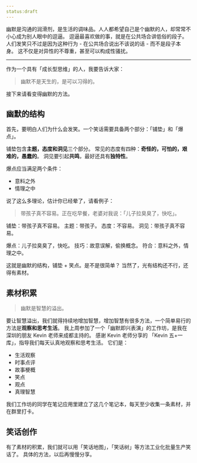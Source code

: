 ```yaml
---
status:draft
---
```

幽默是沟通的润滑剂，是生活的调味品。人人都希望自己是个幽默的人，却常常不小心成为别人眼中的逗逼。
逗逼最喜欢做的事，就是在公共场合讲低俗的段子。
人们发笑只不过是因为这种行为 - 在公共场合说出不该说的话 - 而不是段子本身。
这不仅是对异性的不尊重，甚至可以构成性骚扰。


---
作为一个具有「成长型思维」的人，我要告诉大家：
>幽默不是天生的，是可以习得的。

接下来请看变得幽默的方法。
## 幽默的结构
首先，要明白人们为什么会发笑。一个笑话需要具备两个部分：「铺垫」和「爆点」。

铺垫包含**主题，态度和洞见**三个部分。
常见的态度有四种：**奇怪的，可怕的，艰难的，愚蠢的**。
洞见要引起**共鸣**，最好还具有**独特性**。

爆点应当满足两个条件：
* 意料之外
* 情理之中

说了这么多理论，估计你已经晕了，请看例子：
>带孩子真不容易。正在吃早餐，老婆对我说：「儿子拉臭臭了，快吃」。

铺垫：带孩子真不容易。
主题：带孩子。
态度：不容易。
洞见：带孩子真不容易。

爆点：儿子拉臭臭了，快吃。
技巧：故意误解，偷换概念。
符合：意料之外，情理之中。

这就是幽默的结构，铺垫 + 笑点。是不是很简单？
当然了，光有结构还不行，还得有素材。
## 素材积累
>幽默是智慧的溢出。

要让智慧溢出，我们就得持续地增加智慧，增加智慧有很多方法，一个简单易行的方法是**观察和思考生活**。
我上周参加了一个「幽默即兴表演」的工作坊，是我在深圳的朋友 Kevin 老师来成都主持的。
感谢 Kevin 老师分享的 「Kevin 五+一库」，指导我们每天认真地观察和思考生活。
它们是：
* 生活观察
* 时事点评
* 故事梗概
* 笑点
* 观点
* 真理智慧

我们工作坊的同学在笔记应用里建立了这几个笔记本，每天至少收集一条素材，并在群里打卡。

## 笑话创作
有了素材的积累，我们就可以用「笑话地图」，「笑话树」等方法工业化批量生产笑话了。
具体的方法，以后再慢慢分享。